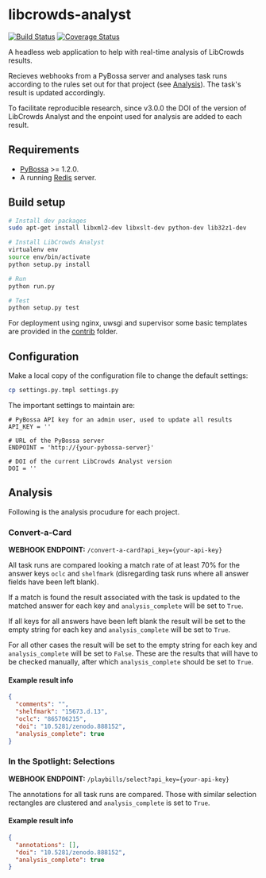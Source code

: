 # libcrowds-analyst

[![Build Status](https://travis-ci.org/LibCrowds/libcrowds-analyst.svg?branch=master)](https://travis-ci.org/alexandermendes/libcrowds-analyst)
[![Coverage Status](https://coveralls.io/repos/github/LibCrowds/libcrowds-analyst/badge.svg?branch=master)](https://coveralls.io/github/alexandermendes/libcrowds-analyst?branch=master)

A headless web application to help with real-time analysis of LibCrowds results.

Recieves webhooks from a PyBossa server and analyses task runs according to the
rules set out for that project (see [Analysis](README.md#Analysis)). The  task's
result is updated accordingly.

To facilitate reproducible research, since v3.0.0 the DOI of the version of
LibCrowds Analyst and the enpoint used for analysis are added to each result.

## Requirements

- [PyBossa](https://github.com/PyBossa/pybossa) >= 1.2.0.
- A running [Redis](https://github.com/antirez/redis) server.


## Build setup

```bash
# Install dev packages
sudo apt-get install libxml2-dev libxslt-dev python-dev lib32z1-dev

# Install LibCrowds Analyst
virtualenv env
source env/bin/activate
python setup.py install

# Run
python run.py

# Test
python setup.py test
```

For deployment using nginx, uwsgi and supervisor some basic templates are
provided in the [contrib](./contrib) folder.

## Configuration

Make a local copy of the configuration file to change the default settings:

```bash
cp settings.py.tmpl settings.py
```

The important settings to maintain are:

```
# PyBossa API key for an admin user, used to update all results
API_KEY = ''

# URL of the PyBossa server
ENDPOINT = 'http://{your-pybossa-server}'

# DOI of the current LibCrowds Analyst version
DOI = ''
```

## Analysis

Following is the analysis procudure for each project.

### Convert-a-Card

**WEBHOOK ENDPOINT:** `/convert-a-card?api_key={your-api-key}`

All task runs are compared looking a match rate of at least 70% for the answer
keys `oclc` and `shelfmark` (disregarding task runs where all answer fields
have been left blank).

If a match is found the result associated with the task is updated to the
matched answer for each key and `analysis_complete` will be set to `True`.

If all keys for all answers have been left blank the result will be set to the
empty string for each key and `analysis_complete` will be set to `True`.

For all other cases the result will be set to the empty string for each key
and `analysis_complete` will be set to `False`. These are the  results that will
have to be checked manually, after which `analysis_complete` should be set to
`True`.

#### Example result info
```json
{
  "comments": "",
  "shelfmark": "15673.d.13",
  "oclc": "865706215",
  "doi": "10.5281/zenodo.888152",
  "analysis_complete": true
}
```

### In the Spotlight: Selections

**WEBHOOK ENDPOINT:** `/playbills/select?api_key={your-api-key}`

The annotations for all task runs are compared. Those with similar selection
rectangles are clustered and `analysis_complete` is set to `True`.

#### Example result info
```json
{
  "annotations": [],
  "doi": "10.5281/zenodo.888152",
  "analysis_complete": true
}
```
